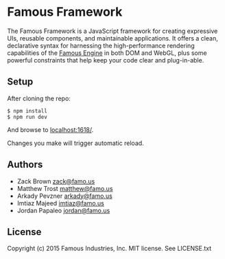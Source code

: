 # Famous Framework

The Famous Framework is a JavaScript framework for creating expressive UIs, reusable components, and maintainable applications. It offers a clean, declarative syntax for harnessing the high-performance rendering capabilities of the [Famous Engine](https://github.com/Famous/engine) in both DOM and WebGL, plus some powerful constraints that help keep your code clear and plug-in-able.

## Setup

After cloning the repo:

    $ npm install
    $ npm run dev

And browse to [localhost:1618/](http://localhost:1618/).

Changes you make will trigger automatic reload.

## Authors

* Zack Brown <zack@famo.us>
* Matthew Trost <matthew@famo.us>
* Arkady Pevzner <arkady@famo.us>
* Imtiaz Majeed <imtiaz@famo.us>
* Jordan Papaleo <jordan@famo.us>

## License

Copyright (c) 2015 Famous Industries, Inc. MIT license. See LICENSE.txt
